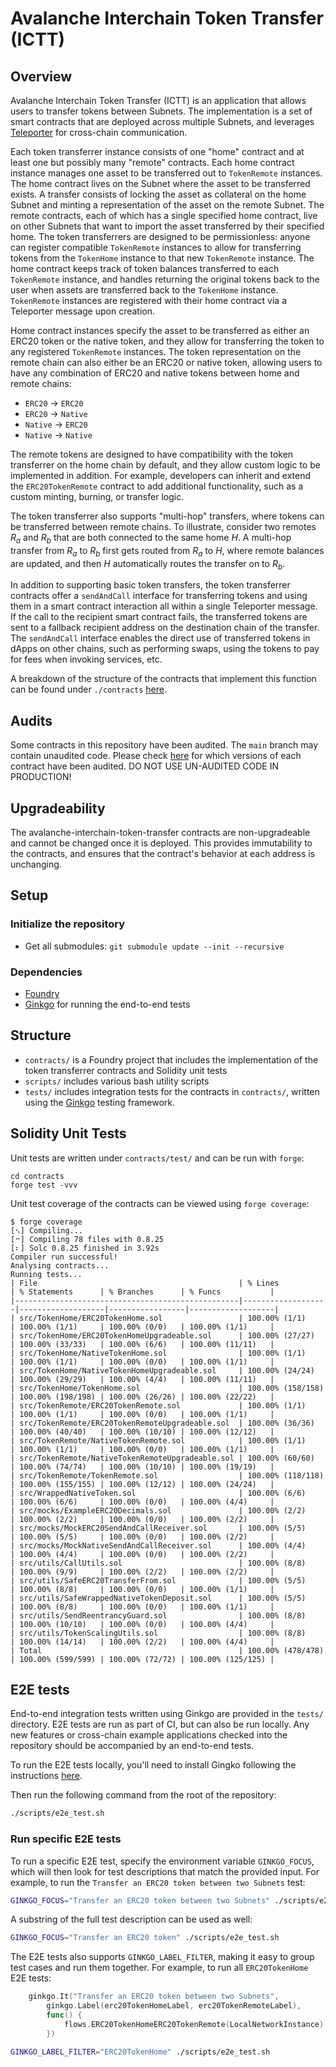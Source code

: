 # Avalanche Interchain Token Transfer (ICTT)

## Overview

Avalanche Interchain Token Transfer (ICTT) is an application that allows users to transfer tokens between Subnets. The implementation is a set of smart contracts that are deployed across multiple Subnets, and leverages [Teleporter](https://github.com/ava-labs/teleporter) for cross-chain communication.

Each token transferrer instance consists of one "home" contract and at least one but possibly many "remote" contracts. Each home contract instance manages one asset to be transferred out to `TokenRemote` instances. The home contract lives on the Subnet where the asset to be transferred exists. A transfer consists of locking the asset as collateral on the home Subnet and minting a representation of the asset on the remote Subnet. The remote contracts, each of which has a single specified home contract, live on other Subnets that want to import the asset transferred by their specified home. The token transferrers are designed to be permissionless: anyone can register compatible `TokenRemote` instances to allow for transferring tokens from the `TokenHome` instance to that new `TokenRemote` instance. The home contract keeps track of token balances transferred to each `TokenRemote` instance, and handles returning the original tokens back to the user when assets are transferred back to the `TokenHome` instance. `TokenRemote` instances are registered with their home contract via a Teleporter message upon creation.

Home contract instances specify the asset to be transferred as either an ERC20 token or the native token, and they allow for transferring the token to any registered `TokenRemote` instances. The token representation on the remote chain can also either be an ERC20 or native token, allowing users to have any combination of ERC20 and native tokens between home and remote chains:

- `ERC20` -> `ERC20`
- `ERC20` -> `Native`
- `Native` -> `ERC20`
- `Native` -> `Native`

The remote tokens are designed to have compatibility with the token transferrer on the home chain by default, and they allow custom logic to be implemented in addition. For example, developers can inherit and extend the `ERC20TokenRemote` contract to add additional functionality, such as a custom minting, burning, or transfer logic.

The token transferrer also supports "multi-hop" transfers, where tokens can be transferred between remote chains. To illustrate, consider two remotes _R<sub>a</sub>_ and _R<sub>b</sub>_ that are both connected to the same home _H_. A multi-hop transfer from _R<sub>a</sub>_ to _R<sub>b</sub>_ first gets routed from _R<sub>a</sub>_ to _H_, where remote balances are updated, and then _H_ automatically routes the transfer on to _R<sub>b</sub>_.

In addition to supporting basic token transfers, the token transferrer contracts offer a `sendAndCall` interface for transferring tokens and using them in a smart contract interaction all within a single Teleporter message. If the call to the recipient smart contract fails, the transferred tokens are sent to a fallback recipient address on the destination chain of the transfer. The `sendAndCall` interface enables the direct use of transferred tokens in dApps on other chains, such as performing swaps, using the tokens to pay for fees when invoking services, etc.

A breakdown of the structure of the contracts that implement this function can be found under `./contracts` [here](./contracts/README.md).

## Audits

Some contracts in this repository have been audited. The `main` branch may contain unaudited code. Please check [here](./audits/README.md) for which versions of each contract have been audited.
DO NOT USE UN-AUDITED CODE IN PRODUCTION!

## Upgradeability

The avalanche-interchain-token-transfer contracts are non-upgradeable and cannot be changed once it is deployed. This provides immutability to the contracts, and ensures that the contract's behavior at each address is unchanging.

## Setup

### Initialize the repository

- Get all submodules: `git submodule update --init --recursive`

### Dependencies

- [Foundry](https://book.getfoundry.sh/getting-started/installation)
- [Ginkgo](https://onsi.github.io/ginkgo/#installing-ginkgo) for running the end-to-end tests

## Structure

- `contracts/` is a Foundry project that includes the implementation of the token transferrer contracts and Solidity unit tests
- `scripts/` includes various bash utility scripts
- `tests/` includes integration tests for the contracts in `contracts/`, written using the [Ginkgo](https://onsi.github.io/ginkgo/) testing framework.

## Solidity Unit Tests

Unit tests are written under `contracts/test/` and can be run with `forge`:

```
cd contracts
forge test -vvv
```

Unit test coverage of the contracts can be viewed using `forge coverage`:

```
$ forge coverage
[⠢] Compiling...
[⠒] Compiling 78 files with 0.8.25
[⠆] Solc 0.8.25 finished in 3.92s
Compiler run successful!
Analysing contracts...
Running tests...
| File                                             | % Lines           | % Statements      | % Branches      | % Funcs           |
|--------------------------------------------------|-------------------|-------------------|-----------------|-------------------|
| src/TokenHome/ERC20TokenHome.sol                 | 100.00% (1/1)     | 100.00% (1/1)     | 100.00% (0/0)   | 100.00% (1/1)     |
| src/TokenHome/ERC20TokenHomeUpgradeable.sol      | 100.00% (27/27)   | 100.00% (33/33)   | 100.00% (6/6)   | 100.00% (11/11)   |
| src/TokenHome/NativeTokenHome.sol                | 100.00% (1/1)     | 100.00% (1/1)     | 100.00% (0/0)   | 100.00% (1/1)     |
| src/TokenHome/NativeTokenHomeUpgradeable.sol     | 100.00% (24/24)   | 100.00% (29/29)   | 100.00% (4/4)   | 100.00% (11/11)   |
| src/TokenHome/TokenHome.sol                      | 100.00% (158/158) | 100.00% (198/198) | 100.00% (26/26) | 100.00% (22/22)   |
| src/TokenRemote/ERC20TokenRemote.sol             | 100.00% (1/1)     | 100.00% (1/1)     | 100.00% (0/0)   | 100.00% (1/1)     |
| src/TokenRemote/ERC20TokenRemoteUpgradeable.sol  | 100.00% (36/36)   | 100.00% (40/40)   | 100.00% (10/10) | 100.00% (12/12)   |
| src/TokenRemote/NativeTokenRemote.sol            | 100.00% (1/1)     | 100.00% (1/1)     | 100.00% (0/0)   | 100.00% (1/1)     |
| src/TokenRemote/NativeTokenRemoteUpgradeable.sol | 100.00% (60/60)   | 100.00% (74/74)   | 100.00% (10/10) | 100.00% (19/19)   |
| src/TokenRemote/TokenRemote.sol                  | 100.00% (118/118) | 100.00% (155/155) | 100.00% (12/12) | 100.00% (24/24)   |
| src/WrappedNativeToken.sol                       | 100.00% (6/6)     | 100.00% (6/6)     | 100.00% (0/0)   | 100.00% (4/4)     |
| src/mocks/ExampleERC20Decimals.sol               | 100.00% (2/2)     | 100.00% (2/2)     | 100.00% (0/0)   | 100.00% (2/2)     |
| src/mocks/MockERC20SendAndCallReceiver.sol       | 100.00% (5/5)     | 100.00% (5/5)     | 100.00% (0/0)   | 100.00% (2/2)     |
| src/mocks/MockNativeSendAndCallReceiver.sol      | 100.00% (4/4)     | 100.00% (4/4)     | 100.00% (0/0)   | 100.00% (2/2)     |
| src/utils/CallUtils.sol                          | 100.00% (8/8)     | 100.00% (9/9)     | 100.00% (2/2)   | 100.00% (2/2)     |
| src/utils/SafeERC20TransferFrom.sol              | 100.00% (5/5)     | 100.00% (8/8)     | 100.00% (0/0)   | 100.00% (1/1)     |
| src/utils/SafeWrappedNativeTokenDeposit.sol      | 100.00% (5/5)     | 100.00% (8/8)     | 100.00% (0/0)   | 100.00% (1/1)     |
| src/utils/SendReentrancyGuard.sol                | 100.00% (8/8)     | 100.00% (10/10)   | 100.00% (0/0)   | 100.00% (4/4)     |
| src/utils/TokenScalingUtils.sol                  | 100.00% (8/8)     | 100.00% (14/14)   | 100.00% (2/2)   | 100.00% (4/4)     |
| Total                                            | 100.00% (478/478) | 100.00% (599/599) | 100.00% (72/72) | 100.00% (125/125) |
```

## E2E tests

End-to-end integration tests written using Ginkgo are provided in the `tests/` directory. E2E tests are run as part of CI, but can also be run locally. Any new features or cross-chain example applications checked into the repository should be accompanied by an end-to-end tests.

To run the E2E tests locally, you'll need to install Gingko following the instructions [here](https://onsi.github.io/ginkgo/#installing-ginkgo).

Then run the following command from the root of the repository:

```bash
./scripts/e2e_test.sh
```

### Run specific E2E tests

To run a specific E2E test, specify the environment variable `GINKGO_FOCUS`, which will then look for test descriptions that match the provided input. For example, to run the `Transfer an ERC20 token between two Subnets` test:

```bash
GINKGO_FOCUS="Transfer an ERC20 token between two Subnets" ./scripts/e2e_test.sh
```

A substring of the full test description can be used as well:

```bash
GINKGO_FOCUS="Transfer an ERC20 token" ./scripts/e2e_test.sh
```

The E2E tests also supports `GINKGO_LABEL_FILTER`, making it easy to group test cases and run them together. For example, to run all `ERC20TokenHome` E2E tests:

```go
	ginkgo.It("Transfer an ERC20 token between two Subnets",
		ginkgo.Label(erc20TokenHomeLabel, erc20TokenRemoteLabel),
		func() {
			flows.ERC20TokenHomeERC20TokenRemote(LocalNetworkInstance)
		})
```

```bash
GINKGO_LABEL_FILTER="ERC20TokenHome" ./scripts/e2e_test.sh
```
